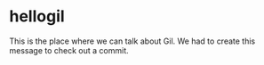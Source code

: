 # hellogil
This is the place where we can talk about Gil.
We had to create this message to check out a commit.
